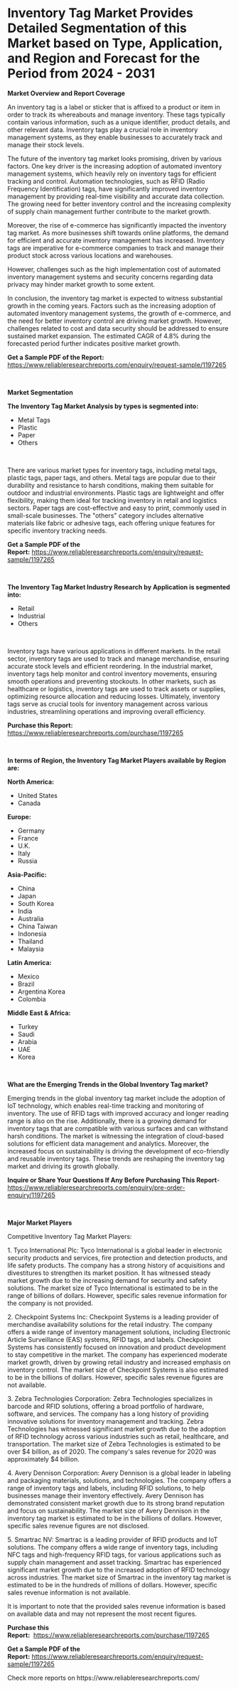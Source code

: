 <p><h1>Inventory Tag Market Provides Detailed Segmentation of this Market based on Type, Application, and Region and Forecast for the Period from 2024 - 2031</h1></p><p><strong>Market Overview and Report Coverage</strong></p>
<p><p>An inventory tag is a label or sticker that is affixed to a product or item in order to track its whereabouts and manage inventory. These tags typically contain various information, such as a unique identifier, product details, and other relevant data. Inventory tags play a crucial role in inventory management systems, as they enable businesses to accurately track and manage their stock levels.</p><p>The future of the inventory tag market looks promising, driven by various factors. One key driver is the increasing adoption of automated inventory management systems, which heavily rely on inventory tags for efficient tracking and control. Automation technologies, such as RFID (Radio Frequency Identification) tags, have significantly improved inventory management by providing real-time visibility and accurate data collection. The growing need for better inventory control and the increasing complexity of supply chain management further contribute to the market growth.</p><p>Moreover, the rise of e-commerce has significantly impacted the inventory tag market. As more businesses shift towards online platforms, the demand for efficient and accurate inventory management has increased. Inventory tags are imperative for e-commerce companies to track and manage their product stock across various locations and warehouses.</p><p>However, challenges such as the high implementation cost of automated inventory management systems and security concerns regarding data privacy may hinder market growth to some extent.</p><p>In conclusion, the inventory tag market is expected to witness substantial growth in the coming years. Factors such as the increasing adoption of automated inventory management systems, the growth of e-commerce, and the need for better inventory control are driving market growth. However, challenges related to cost and data security should be addressed to ensure sustained market expansion. The estimated CAGR of 4.8% during the forecasted period further indicates positive market growth.</p></p>
<p><strong>Get a Sample PDF of the Report:</strong> <a href="https://www.reliableresearchreports.com/enquiry/request-sample/1197265">https://www.reliableresearchreports.com/enquiry/request-sample/1197265</a></p>
<p>&nbsp;</p>
<p><strong>Market Segmentation</strong></p>
<p><strong>The Inventory Tag Market Analysis by types is segmented into:</strong></p>
<p><ul><li>Metal Tags</li><li>Plastic</li><li>Paper</li><li>Others</li></ul></p>
<p>&nbsp;</p>
<p><p>There are various market types for inventory tags, including metal tags, plastic tags, paper tags, and others. Metal tags are popular due to their durability and resistance to harsh conditions, making them suitable for outdoor and industrial environments. Plastic tags are lightweight and offer flexibility, making them ideal for tracking inventory in retail and logistics sectors. Paper tags are cost-effective and easy to print, commonly used in small-scale businesses. The "others" category includes alternative materials like fabric or adhesive tags, each offering unique features for specific inventory tracking needs.</p></p>
<p><strong>Get a Sample PDF of the Report:</strong>&nbsp;<a href="https://www.reliableresearchreports.com/enquiry/request-sample/1197265">https://www.reliableresearchreports.com/enquiry/request-sample/1197265</a></p>
<p>&nbsp;</p>
<p><strong>The Inventory Tag Market Industry Research by Application is segmented into:</strong></p>
<p><ul><li>Retail</li><li>Industrial</li><li>Others</li></ul></p>
<p>&nbsp;</p>
<p><p>Inventory tags have various applications in different markets. In the retail sector, inventory tags are used to track and manage merchandise, ensuring accurate stock levels and efficient reordering. In the industrial market, inventory tags help monitor and control inventory movements, ensuring smooth operations and preventing stockouts. In other markets, such as healthcare or logistics, inventory tags are used to track assets or supplies, optimizing resource allocation and reducing losses. Ultimately, inventory tags serve as crucial tools for inventory management across various industries, streamlining operations and improving overall efficiency.</p></p>
<p><strong>Purchase this Report:</strong>&nbsp; <a href="https://www.reliableresearchreports.com/purchase/1197265">https://www.reliableresearchreports.com/purchase/1197265</a></p>
<p>&nbsp;</p>
<p><strong>In terms of Region, the Inventory Tag Market Players available by Region are:</strong></p>
<p>
    <p> <strong> North America: </strong>
        <ul>
            <li>United States</li>
            <li>Canada</li>
        </ul>
        </p> 
    <p> <strong> Europe: </strong>
        <ul>
            <li>Germany</li>
            <li>France</li>
            <li>U.K.</li>
            <li>Italy</li>
            <li>Russia</li>
        </ul>
        </p> 
    <p> <strong> Asia-Pacific: </strong>
        <ul>
            <li>China</li>
            <li>Japan</li>
            <li>South Korea</li>
            <li>India</li>
            <li>Australia</li>
            <li>China Taiwan</li>
            <li>Indonesia</li>
            <li>Thailand</li>
            <li>Malaysia</li>
        </ul>
        </p> 
    <p> <strong> Latin America: </strong>
        <ul>
            <li>Mexico</li>
            <li>Brazil</li>
            <li>Argentina Korea</li>
            <li>Colombia</li>
        </ul>
        </p> 
    <p> <strong> Middle East & Africa: </strong>
        <ul>
            <li>Turkey</li>
            <li>Saudi</li>
            <li>Arabia</li>
            <li>UAE</li>
            <li>Korea</li>
        </ul>
    </p>
    </p>
<p>&nbsp;</p>
<p><strong>What are the Emerging Trends in the Global Inventory Tag market?</strong></p>
<p><p>Emerging trends in the global inventory tag market include the adoption of IoT technology, which enables real-time tracking and monitoring of inventory. The use of RFID tags with improved accuracy and longer reading range is also on the rise. Additionally, there is a growing demand for inventory tags that are compatible with various surfaces and can withstand harsh conditions. The market is witnessing the integration of cloud-based solutions for efficient data management and analytics. Moreover, the increased focus on sustainability is driving the development of eco-friendly and reusable inventory tags. These trends are reshaping the inventory tag market and driving its growth globally.</p></p>
<p><strong>Inquire or Share Your Questions If Any Before Purchasing This Report</strong>- <a href="https://www.reliableresearchreports.com/enquiry/pre-order-enquiry/1197265">https://www.reliableresearchreports.com/enquiry/pre-order-enquiry/1197265</a></p>
<p>&nbsp;</p>
<p><strong>Major Market Players</strong></p>
<p><p>Competitive Inventory Tag Market Players:</p><p>1. Tyco International Plc: Tyco International is a global leader in electronic security products and services, fire protection and detection products, and life safety products. The company has a strong history of acquisitions and divestitures to strengthen its market position. It has witnessed steady market growth due to the increasing demand for security and safety solutions. The market size of Tyco International is estimated to be in the range of billions of dollars. However, specific sales revenue information for the company is not provided.</p><p>2. Checkpoint Systems Inc: Checkpoint Systems is a leading provider of merchandise availability solutions for the retail industry. The company offers a wide range of inventory management solutions, including Electronic Article Surveillance (EAS) systems, RFID tags, and labels. Checkpoint Systems has consistently focused on innovation and product development to stay competitive in the market. The company has experienced moderate market growth, driven by growing retail industry and increased emphasis on inventory control. The market size of Checkpoint Systems is also estimated to be in the billions of dollars. However, specific sales revenue figures are not available.</p><p>3. Zebra Technologies Corporation: Zebra Technologies specializes in barcode and RFID solutions, offering a broad portfolio of hardware, software, and services. The company has a long history of providing innovative solutions for inventory management and tracking. Zebra Technologies has witnessed significant market growth due to the adoption of RFID technology across various industries such as retail, healthcare, and transportation. The market size of Zebra Technologies is estimated to be over $4 billion, as of 2020. The company's sales revenue for 2020 was approximately $4 billion.</p><p>4. Avery Dennison Corporation: Avery Dennison is a global leader in labeling and packaging materials, solutions, and technologies. The company offers a range of inventory tags and labels, including RFID solutions, to help businesses manage their inventory effectively. Avery Dennison has demonstrated consistent market growth due to its strong brand reputation and focus on sustainability. The market size of Avery Dennison in the inventory tag market is estimated to be in the billions of dollars. However, specific sales revenue figures are not disclosed.</p><p>5. Smartrac NV: Smartrac is a leading provider of RFID products and IoT solutions. The company offers a wide range of inventory tags, including NFC tags and high-frequency RFID tags, for various applications such as supply chain management and asset tracking. Smartrac has experienced significant market growth due to the increased adoption of RFID technology across industries. The market size of Smartrac in the inventory tag market is estimated to be in the hundreds of millions of dollars. However, specific sales revenue information is not available.</p><p>It is important to note that the provided sales revenue information is based on available data and may not represent the most recent figures.</p></p>
<p><strong>Purchase this Report:</strong>&nbsp;&nbsp;<a href="https://www.reliableresearchreports.com/purchase/1197265">https://www.reliableresearchreports.com/purchase/1197265</a></p>
<p></p>
<p><strong>Get a Sample PDF of the Report:</strong>&nbsp;<a href="https://www.reliableresearchreports.com/enquiry/request-sample/1197265">https://www.reliableresearchreports.com/enquiry/request-sample/1197265</a></p>
<p>Check more reports on https://www.reliableresearchreports.com/</p>